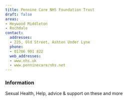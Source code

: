 ```yaml
---
title: Pennine Care NHS Foundation Trust
draft: false
areas:
- Heywood Middleton
- Rochdale
contact:
  addresses:
  - 225, Old Street, Ashton Under Lyne
  phone:
  - 01706 901 822
  web_addresses:
  - www.nhs.uk
  - www.penninecare/nhs.net
---
```


### Information
Sexual Health, Help, advice & support on these and more

